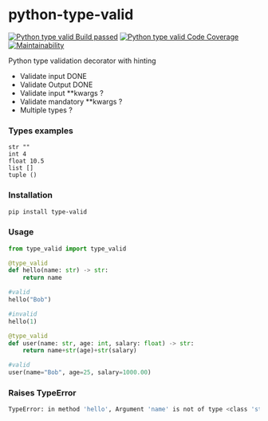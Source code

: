 # python-type-valid

[![Python type valid Build passed](https://travis-ci.org/edmhs/python-type-valid.svg?branch=master)](https://travis-ci.org/edmhs/python-type-valid)
[![Python type valid Code Coverage](https://codecov.io/gh/codecov/example-python/branch/master/graph/badge.svg)](https://codecov.io/gh/edmhs/python-type-valid)
[![Maintainability](https://api.codeclimate.com/v1/badges/a99a88d28ad37a79dbf6/maintainability)](https://codeclimate.com/github/edmhs/python-type-valid)


Python type validation decorator with hinting

* Validate input DONE
* Validate Output DONE
* Validate input **kwargs ?
* Validate mandatory **kwargs ?
* Multiple types ?

### Types examples

~~~
str ""
int 4
float 10.5
list []
tuple ()
~~~

### Installation
~~~sh
pip install type-valid
~~~

### Usage
~~~python
from type_valid import type_valid

@type_valid
def hello(name: str) -> str:
    return name

#valid
hello("Bob")

#invalid
hello(1)

@type_valid
def user(name: str, age: int, salary: float) -> str:
    return name+str(age)+str(salary)

#valid
user(name="Bob", age=25, salary=1000.00)

~~~

### Raises TypeError
~~~sh
TypeError: in method 'hello', Argument 'name' is not of type <class 'str'>, received <class 'int'>
~~~
